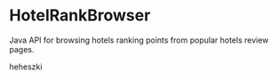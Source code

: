 HotelRankBrowser
================

Java API for browsing hotels ranking points from popular hotels review pages.

heheszki